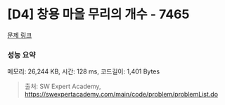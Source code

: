 # [D4] 창용 마을 무리의 개수 - 7465 

[문제 링크](https://swexpertacademy.com/main/code/problem/problemDetail.do?contestProbId=AWngfZVa9XwDFAQU) 

### 성능 요약

메모리: 26,244 KB, 시간: 128 ms, 코드길이: 1,401 Bytes



> 출처: SW Expert Academy, https://swexpertacademy.com/main/code/problem/problemList.do